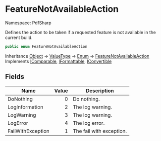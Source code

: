 # FeatureNotAvailableAction

Namespace: PdfSharp

Defines the action to be taken if a requested feature is not available
 in the current build.

```csharp
public enum FeatureNotAvailableAction
```

Inheritance [Object](https://docs.microsoft.com/en-us/dotnet/api/system.object) → [ValueType](https://docs.microsoft.com/en-us/dotnet/api/system.valuetype) → [Enum](https://docs.microsoft.com/en-us/dotnet/api/system.enum) → [FeatureNotAvailableAction](./pdfsharp.featurenotavailableaction)<br>
Implements [IComparable](https://docs.microsoft.com/en-us/dotnet/api/system.icomparable), [IFormattable](https://docs.microsoft.com/en-us/dotnet/api/system.iformattable), [IConvertible](https://docs.microsoft.com/en-us/dotnet/api/system.iconvertible)

## Fields

| Name | Value | Description |
| --- | --: | --- |
| DoNothing | 0 | Do nothing. |
| LogInformation | 2 | The log warning. |
| LogWarning | 3 | The log warning. |
| LogError | 4 | The log error. |
| FailWithException | 1 | The fail with exception. |
